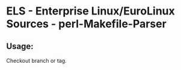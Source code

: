 # ELS - Enterprise Linux/EuroLinux Sources - perl-Makefile-Parser 
## Usage:
  Checkout branch or tag.
